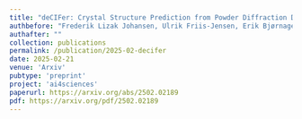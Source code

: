 ```yaml
---
title: "deCIFer: Crystal Structure Prediction from Powder Diffraction Data using Autoregressive Language Models"
authbefore: "Frederik Lizak Johansen, Ulrik Friis-Jensen, Erik Bjørnager Dam, Kirsten Marie Ørnsbjerg Jensen, Rocío Mercado, " 
authafter: ""
collection: publications
permalink: /publication/2025-02-decifer
date: 2025-02-21
venue: 'Arxiv'
pubtype: 'preprint'
project: 'ai4sciences'
paperurl: https://arxiv.org/abs/2502.02189
pdf: https://arxiv.org/pdf/2502.02189
---
```

